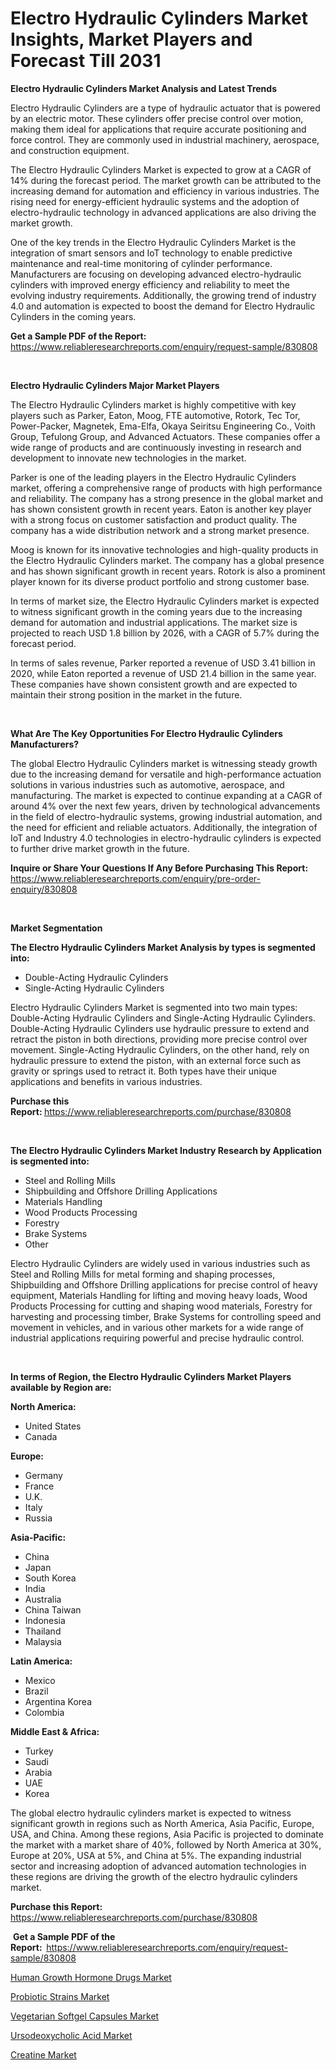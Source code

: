 <p><h1>Electro Hydraulic Cylinders Market Insights, Market Players and Forecast Till 2031</h1></p><p><strong>Electro Hydraulic Cylinders Market Analysis and Latest Trends</strong></p>
<p><p>Electro Hydraulic Cylinders are a type of hydraulic actuator that is powered by an electric motor. These cylinders offer precise control over motion, making them ideal for applications that require accurate positioning and force control. They are commonly used in industrial machinery, aerospace, and construction equipment.</p><p>The Electro Hydraulic Cylinders Market is expected to grow at a CAGR of 14% during the forecast period. The market growth can be attributed to the increasing demand for automation and efficiency in various industries. The rising need for energy-efficient hydraulic systems and the adoption of electro-hydraulic technology in advanced applications are also driving the market growth.</p><p>One of the key trends in the Electro Hydraulic Cylinders Market is the integration of smart sensors and IoT technology to enable predictive maintenance and real-time monitoring of cylinder performance. Manufacturers are focusing on developing advanced electro-hydraulic cylinders with improved energy efficiency and reliability to meet the evolving industry requirements. Additionally, the growing trend of industry 4.0 and automation is expected to boost the demand for Electro Hydraulic Cylinders in the coming years.</p></p>
<p><strong>Get a Sample PDF of the Report:&nbsp;</strong> <a href="https://www.reliableresearchreports.com/enquiry/request-sample/830808">https://www.reliableresearchreports.com/enquiry/request-sample/830808</a></p>
<p>&nbsp;</p>
<p><strong>Electro Hydraulic Cylinders Major Market Players</strong></p>
<p><p>The Electro Hydraulic Cylinders market is highly competitive with key players such as Parker, Eaton, Moog, FTE automotive, Rotork, Tec Tor, Power-Packer, Magnetek, Ema-Elfa, Okaya Seiritsu Engineering Co., Voith Group, Tefulong Group, and Advanced Actuators. These companies offer a wide range of products and are continuously investing in research and development to innovate new technologies in the market.</p><p>Parker is one of the leading players in the Electro Hydraulic Cylinders market, offering a comprehensive range of products with high performance and reliability. The company has a strong presence in the global market and has shown consistent growth in recent years. Eaton is another key player with a strong focus on customer satisfaction and product quality. The company has a wide distribution network and a strong market presence.</p><p>Moog is known for its innovative technologies and high-quality products in the Electro Hydraulic Cylinders market. The company has a global presence and has shown significant growth in recent years. Rotork is also a prominent player known for its diverse product portfolio and strong customer base.</p><p>In terms of market size, the Electro Hydraulic Cylinders market is expected to witness significant growth in the coming years due to the increasing demand for automation and industrial applications. The market size is projected to reach USD 1.8 billion by 2026, with a CAGR of 5.7% during the forecast period.</p><p>In terms of sales revenue, Parker reported a revenue of USD 3.41 billion in 2020, while Eaton reported a revenue of USD 21.4 billion in the same year. These companies have shown consistent growth and are expected to maintain their strong position in the market in the future.</p></p>
<p>&nbsp;</p>
<p><strong>What Are The Key Opportunities For Electro Hydraulic Cylinders Manufacturers?</strong></p>
<p><p>The global Electro Hydraulic Cylinders market is witnessing steady growth due to the increasing demand for versatile and high-performance actuation solutions in various industries such as automotive, aerospace, and manufacturing. The market is expected to continue expanding at a CAGR of around 4% over the next few years, driven by technological advancements in the field of electro-hydraulic systems, growing industrial automation, and the need for efficient and reliable actuators. Additionally, the integration of IoT and Industry 4.0 technologies in electro-hydraulic cylinders is expected to further drive market growth in the future.</p></p>
<p><strong>Inquire or Share Your Questions If Any Before Purchasing This Report:</strong> <a href="https://www.reliableresearchreports.com/enquiry/pre-order-enquiry/830808">https://www.reliableresearchreports.com/enquiry/pre-order-enquiry/830808</a></p>
<p>&nbsp;</p>
<p><strong>Market Segmentation</strong></p>
<p><strong>The Electro Hydraulic Cylinders Market Analysis by types is segmented into:</strong></p>
<p><ul><li>Double-Acting Hydraulic Cylinders</li><li>Single-Acting Hydraulic Cylinders</li></ul></p>
<p><p>Electro Hydraulic Cylinders Market is segmented into two main types: Double-Acting Hydraulic Cylinders and Single-Acting Hydraulic Cylinders. Double-Acting Hydraulic Cylinders use hydraulic pressure to extend and retract the piston in both directions, providing more precise control over movement. Single-Acting Hydraulic Cylinders, on the other hand, rely on hydraulic pressure to extend the piston, with an external force such as gravity or springs used to retract it. Both types have their unique applications and benefits in various industries.</p></p>
<p><strong>Purchase this Report:&nbsp;</strong><a href="https://www.reliableresearchreports.com/purchase/830808">https://www.reliableresearchreports.com/purchase/830808</a></p>
<p>&nbsp;</p>
<p><strong>The Electro Hydraulic Cylinders Market Industry Research by Application is segmented into:</strong></p>
<p><ul><li>Steel and Rolling Mills</li><li>Shipbuilding and Offshore Drilling Applications</li><li>Materials Handling</li><li>Wood Products Processing</li><li>Forestry</li><li>Brake Systems</li><li>Other</li></ul></p>
<p><p>Electro Hydraulic Cylinders are widely used in various industries such as Steel and Rolling Mills for metal forming and shaping processes, Shipbuilding and Offshore Drilling applications for precise control of heavy equipment, Materials Handling for lifting and moving heavy loads, Wood Products Processing for cutting and shaping wood materials, Forestry for harvesting and processing timber, Brake Systems for controlling speed and movement in vehicles, and in various other markets for a wide range of industrial applications requiring powerful and precise hydraulic control.</p></p>
<p>&nbsp;</p>
<p><strong>In terms of Region, the Electro Hydraulic Cylinders Market Players available by Region are:</strong></p>
<p>
    <p> <strong> North America: </strong>
        <ul>
            <li>United States</li>
            <li>Canada</li>
        </ul>
        </p> 
    <p> <strong> Europe: </strong>
        <ul>
            <li>Germany</li>
            <li>France</li>
            <li>U.K.</li>
            <li>Italy</li>
            <li>Russia</li>
        </ul>
        </p> 
    <p> <strong> Asia-Pacific: </strong>
        <ul>
            <li>China</li>
            <li>Japan</li>
            <li>South Korea</li>
            <li>India</li>
            <li>Australia</li>
            <li>China Taiwan</li>
            <li>Indonesia</li>
            <li>Thailand</li>
            <li>Malaysia</li>
        </ul>
        </p> 
    <p> <strong> Latin America: </strong>
        <ul>
            <li>Mexico</li>
            <li>Brazil</li>
            <li>Argentina Korea</li>
            <li>Colombia</li>
        </ul>
        </p> 
    <p> <strong> Middle East & Africa: </strong>
        <ul>
            <li>Turkey</li>
            <li>Saudi</li>
            <li>Arabia</li>
            <li>UAE</li>
            <li>Korea</li>
        </ul>
    </p>
    </p>
<p><p>The global electro hydraulic cylinders market is expected to witness significant growth in regions such as North America, Asia Pacific, Europe, USA, and China. Among these regions, Asia Pacific is projected to dominate the market with a market share of 40%, followed by North America at 30%, Europe at 20%, USA at 5%, and China at 5%. The expanding industrial sector and increasing adoption of advanced automation technologies in these regions are driving the growth of the electro hydraulic cylinders market.</p></p>
<p><strong>Purchase this Report: </strong><a href="https://www.reliableresearchreports.com/purchase/830808">https://www.reliableresearchreports.com/purchase/830808</a></p>
<p>&nbsp;<strong>Get a Sample PDF of the Report:&nbsp;&nbsp;</strong><a href="https://www.reliableresearchreports.com/enquiry/request-sample/830808">https://www.reliableresearchreports.com/enquiry/request-sample/830808</a></p>
<p><strong></strong></p>
<p><p><a href="https://medium.com/@aliyastokes45656/human-growth-hormone-drugs-market-share-evolution-and-market-growth-trends-2024-2031-946ca899d687">Human Growth Hormone Drugs Market</a></p><p><a href="https://medium.com/@aliyastokes45656/probiotic-strains-market-report-reveals-the-latest-trends-and-growth-opportunities-of-this-market-5924d941493e">Probiotic Strains Market</a></p><p><a href="https://medium.com/@aliyastokes45656/vegetarian-softgel-capsules-market-outlook-industry-overview-and-forecast-2024-to-2031-08052ecf644b">Vegetarian Softgel Capsules Market</a></p><p><a href="https://medium.com/@aliyastokes45656/ursodeoxycholic-acid-market-trends-forecast-and-competitive-analysis-to-2031-3a4a5df367a8">Ursodeoxycholic Acid Market</a></p><p><a href="https://medium.com/@aliyastokes45656/creatine-market-exploring-market-share-market-trends-and-future-growth-dd643e29181f">Creatine Market</a></p></p>
